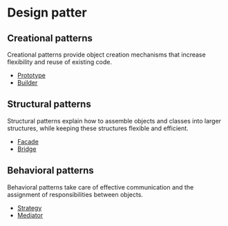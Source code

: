 # Design patter
## Creational patterns 
Creational patterns provide object creation mechanisms that increase flexibility and reuse of existing code.
- [Prototype](./design-pattern/prototype/README.md)
- [Builder](./design-pattern/builder/README.md)
## Structural patterns 
Structural patterns explain how to assemble objects and classes into larger structures, while keeping these structures flexible and efficient.
- [Facade](./design-pattern/facade/README.md)
- [Bridge](./design-pattern/bridge/README.md)
## Behavioral patterns
Behavioral patterns take care of effective communication and the assignment of responsibilities between objects.
- [Strategy](./design-pattern/strategy/README.md)
- [Mediator](./design-pattern/mediator/README.md)
